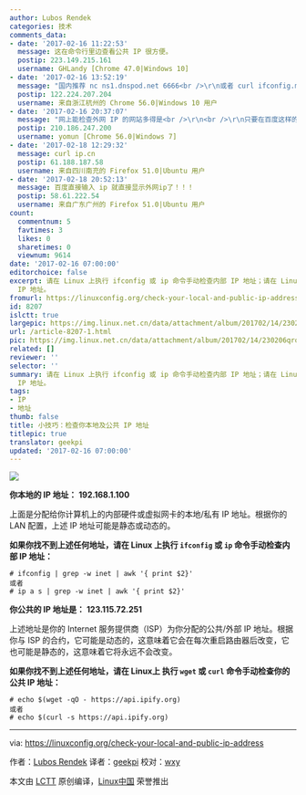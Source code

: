 ```yaml
---
author: Lubos Rendek
categories: 技术
comments_data:
- date: '2017-02-16 11:22:53'
  message: 这在命令行里边查看公共 IP 很方便。
  postip: 223.149.215.161
  username: GHLandy [Chrome 47.0|Windows 10]
- date: '2017-02-16 13:52:19'
  message: "国内推荐 nc ns1.dnspod.net 6666<br />\r\n或者 curl ifconfig.me"
  postip: 122.224.207.204
  username: 来自浙江杭州的 Chrome 56.0|Windows 10 用户
- date: '2017-02-16 20:37:07'
  message: "网上能检查外网 IP 的网站多得是<br />\r\n<br />\r\n只要在百度这样的搜索引擎输入 check ip <br />\r\n即可找到一堆网站可用"
  postip: 210.186.247.200
  username: yomun [Chrome 56.0|Windows 7]
- date: '2017-02-18 12:29:32'
  message: curl ip.cn
  postip: 61.188.187.58
  username: 来自四川南充的 Firefox 51.0|Ubuntu 用户
- date: '2017-02-18 20:52:13'
  message: 百度直接输入 ip 就直接显示外网ip了！！！
  postip: 58.61.222.54
  username: 来自广东广州的 Firefox 51.0|Ubuntu 用户
count:
  commentnum: 5
  favtimes: 3
  likes: 0
  sharetimes: 0
  viewnum: 9614
date: '2017-02-16 07:00:00'
editorchoice: false
excerpt: 请在 Linux 上执行 ifconfig 或 ip 命令手动检查内部 IP 地址；请在 Linux上 执行 wget 或 curl 命令手动检查你的公共
  IP 地址。
fromurl: https://linuxconfig.org/check-your-local-and-public-ip-address
id: 8207
islctt: true
largepic: https://img.linux.net.cn/data/attachment/album/201702/14/230206qro19g5o5koz3473.png
url: /article-8207-1.html
pic: https://img.linux.net.cn/data/attachment/album/201702/14/230206qro19g5o5koz3473.png.thumb.jpg
related: []
reviewer: ''
selector: ''
summary: 请在 Linux 上执行 ifconfig 或 ip 命令手动检查内部 IP 地址；请在 Linux上 执行 wget 或 curl 命令手动检查你的公共
  IP 地址。
tags:
- IP
- 地址
thumb: false
title: 小技巧：检查你本地及公共 IP 地址
titlepic: true
translator: geekpi
updated: '2017-02-16 07:00:00'
---
```


![](/data/attachment/album/201702/14/230206qro19g5o5koz3473.png)


**你本地的 IP 地址：** **192.168.1.100**


上面是分配给你计算机上的内部硬件或虚拟网卡的本地/私有 IP 地址。根据你的 LAN 配置，上述 IP 地址可能是静态或动态的。


**如果你找不到上述任何地址，请在 Linux 上执行 `ifconfig` 或 `ip` 命令手动检查内部 IP 地址：**



```
# ifconfig | grep -w inet | awk '{ print $2}'
或者
# ip a s | grep -w inet | awk '{ print $2}'

```

**你公共的 IP 地址是：** **123.115.72.251**


上述地址是你的 Internet 服务提供商（ISP）为你分配的公共/外部 IP 地址。根据你与 ISP 的合约，它可能是动态的，这意味着它会在每次重启路由器后改变，它也可能是静态的，这意味着它将永远不会改变。


**如果你找不到上述任何地址，请在 Linux上 执行 `wget` 或 `curl` 命令手动检查你的公共 IP 地址：**



```
# echo $(wget -qO - https://api.ipify.org)
或者
# echo $(curl -s https://api.ipify.org)

```



---


via: <https://linuxconfig.org/check-your-local-and-public-ip-address>


作者：[Lubos Rendek](https://linuxconfig.org/check-your-local-and-public-ip-address) 译者：[geekpi](https://github.com/geekpi) 校对：[wxy](https://github.com/wxy)


本文由 [LCTT](https://github.com/LCTT/TranslateProject) 原创编译，[Linux中国](https://linux.cn/) 荣誉推出